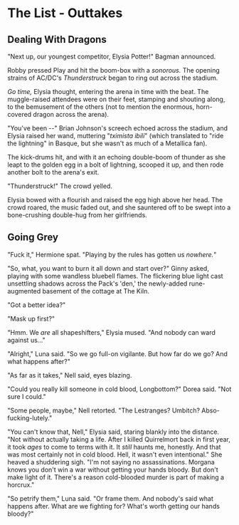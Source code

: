 # The List - Outtakes

## Dealing With Dragons

"Next up, our youngest competitor, Elysia Potter!" Bagman announced.

Robby pressed Play and hit the boom-box with a _sonorous._ The opening strains of AC/DC's _Thunderstruck_ began to ring out across the stadium.

_Go time,_ Elysia thought, entering the arena in time with the beat. The muggle-raised attendees were on their feet, stamping and shouting along, to the bemusement of the others (not to mention the enormous, horn-covered dragon across the arena).

"You've been --" Brian Johnson's screech echoed across the stadium, and Elysia raised her wand, muttering "_tximista ibili_" (which translated to "ride the lightning" in Basque, but she wasn't as much of a Metallica fan).

The kick-drums hit, and with it an echoing double-boom of thunder as she leapt to the golden egg in a bolt of lightning, scooped it up, and then rode another bolt to the arena's exit.

"Thunderstruck!" The crowd yelled.

Elysia bowed with a flourish and raised the egg high above her head. The crowd roared, the music faded out, and she sauntered off to be swept into a bone-crushing double-hug from her girlfriends.

## Going Grey

"Fuck it," Hermione spat. "Playing by the rules has gotten us _nowhere._"

"So, what, you want to burn it all down and start over?" Ginny asked, playing with some wandless bluebell flames. The flickering blue light cast unsettling shadows across the Pack's 'den,' the newly-added rune-augmented basement of the cottage at The Kiln.

"Got a better idea?"

"Mask up first?"

"Hmm. We _are_ all shapeshifters," Elysia mused. "And nobody can ward against us..."

"Alright," Luna said. "So we go full-on vigilante. But how far do we go? And what happens after?"

"As far as it takes," Nell said, eyes blazing.

"Could you really kill someone in cold blood, Longbottom?" Dorea said. "Not sure I could."

"Some people, maybe," Nell retorted. "The Lestranges? Umbitch? Abso-fucking-lutely."

"You can't know that, Nell," Elysia said, staring blankly into the distance. "Not without actually taking a life. After I killed Quirrelmort back in first year, it took _ages_ to come to terms with it. It _still_ haunts me, honestly. And that was most certainly not in cold blood. Hell, it wasn't even intentional." She heaved a shuddering sigh. "I'm not saying no assassinations. Morgana knows you don't win a war without getting your hands bloody. But don't make light of it. There's a reason cold-blooded murder is part of making a horcrux."

"So petrify them," Luna said. "Or frame them. And nobody's said what happens after. What are we fighting for? What's worth getting our hands bloody?"

